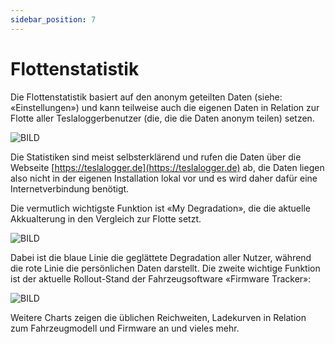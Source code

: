 ```yaml
---
sidebar_position: 7
---
```

# Flottenstatistik

Die Flottenstatistik basiert auf den anonym geteilten Daten (siehe: «Einstellungen») und kann teilweise auch die eigenen Daten in Relation zur Flotte aller Teslaloggerbenutzer (die, die die Daten anonym teilen) setzen.

![BILD](/img/fleet-01.png.png)

Die Statistiken sind meist selbsterklärend und rufen die Daten über die Webseite [https://teslalogger.de](https://teslalogger.de) ab, die Daten liegen also nicht in der eigenen Installation lokal vor und es wird daher dafür eine Internetverbindung benötigt.

Die vermutlich wichtigste Funktion ist «My Degradation», die die aktuelle Akkualterung in den Vergleich zur Flotte setzt.

![BILD](/img/fleet-02.png.png)

Dabei ist die blaue Linie die geglättete Degradation aller Nutzer, während die rote Linie die persönlichen Daten darstellt.
Die zweite wichtige Funktion ist der aktuelle Rollout-Stand der Fahrzeugsoftware «Firmware Tracker»:

![BILD](/img/fleet-03.png.png)

Weitere Charts zeigen die üblichen Reichweiten, Ladekurven in Relation zum Fahrzeugmodell und Firmware an und vieles mehr.